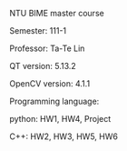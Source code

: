 NTU BIME master course

Semester: 111-1

Professor: Ta-Te Lin

QT version: 5.13.2

OpenCV version: 4.1.1

Programming language:

  python: HW1, HW4, Project

  C++: HW2, HW3, HW5, HW6
